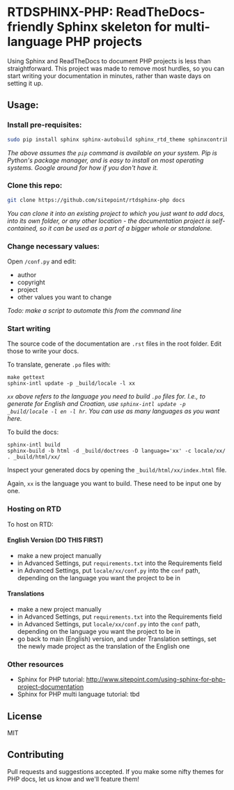 # RTDSPHINX-PHP: ReadTheDocs-friendly Sphinx skeleton for multi-language PHP projects

Using Sphinx and ReadTheDocs to document PHP projects is less than straightforward. This project was made to remove most hurdles, so you can start writing your documentation in minutes, rather than waste days on setting it up.
 
## Usage:

### Install pre-requisites:

```bash
sudo pip install sphinx sphinx-autobuild sphinx_rtd_theme sphinxcontrib-phpdomain sphinx-intl
```

_The above assumes the `pip` command is available on your system. Pip is Python's package manager, and is easy to install on most operating systems. Google around for how if you don't have it._

### Clone this repo:

```bash
git clone https://github.com/sitepoint/rtdsphinx-php docs
```

_You can clone it into an existing project to which you just want to add docs, into its own folder, or any other location - the documentation project is self-contained, so it can be used as a part of a bigger whole or standalone._

### Change necessary values:

Open `/conf.py` and edit:

 - author
 - copyright
 - project
 - other values you want to change
 
_Todo: make a script to automate this from the command line_

### Start writing

The source code of the documentation are `.rst` files in the root folder. Edit those to write your docs.

To translate, generate `.po` files with:

```
make gettext
sphinx-intl update -p _build/locale -l xx
```

_`xx` above refers to the language you need to build `.po` files for. I.e., to generate for English and Croatian, use `sphinx-intl update -p _build/locale -l en -l hr`. You can use as many languages as you want here._

To build the docs:

```
sphinx-intl build
sphinx-build -b html -d _build/doctrees -D language='xx' -c locale/xx/ . _build/html/xx/
```

Inspect your generated docs by opening the `_build/html/xx/index.html` file.

Again, `xx` is the language you want to build. These need to be input one by one.

### Hosting on RTD

To host on RTD:

#### English Version (DO THIS FIRST)

 - make a new project manually
 - in Advanced Settings, put `requirements.txt` into the Requirements field
 - in Advanced Settings, put `locale/xx/conf.py` into the `conf` path, depending on the language you want the project to be in
 
#### Translations

 - make a new project manually
 - in Advanced Settings, put `requirements.txt` into the Requirements field
 - in Advanced Settings, put `locale/xx/conf.py` into the `conf` path, depending on the language you want the project to be in
 - go back to main (English) version, and under Translation settings, set the newly made project as the translation of the English one
 
### Other resources

 - Sphinx for PHP tutorial: http://www.sitepoint.com/using-sphinx-for-php-project-documentation
 - Sphinx for PHP multi language tutorial: tbd
 
## License

MIT

## Contributing

Pull requests and suggestions accepted. If you make some nifty themes for PHP docs, let us know and we'll feature them!